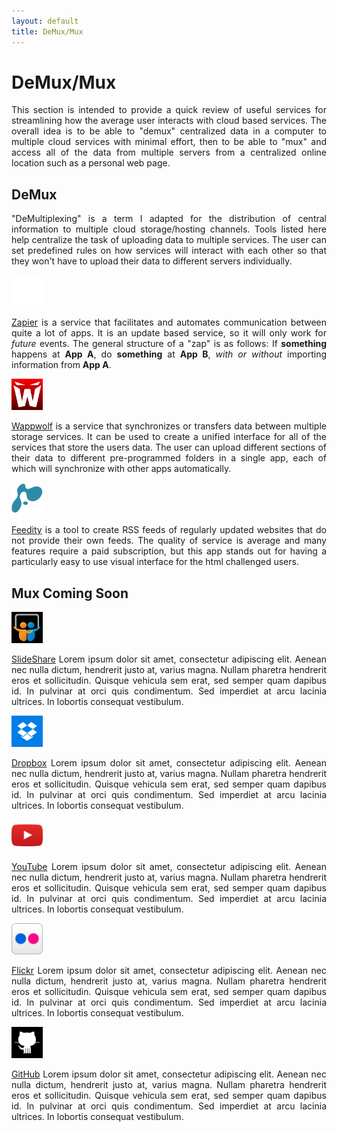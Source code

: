 ```yaml
---
layout: default
title: DeMux/Mux
---
```

<h1>DeMux/Mux</h1>

<p align="justify">This section is intended to provide a quick review of useful services for streamlining how the average user interacts with cloud based services. The overall idea is to be able to "demux" centralized data in a computer to multiple cloud services with minimal effort, then to be able to "mux" and access all of the data from multiple servers from a centralized online location such as a personal web page.</p>

<h2>DeMux</h2>

<p align="justify">"DeMultiplexing" is a term I adapted for the distribution of central information to multiple cloud storage/hosting channels. Tools listed here help centralize the task of uploading data to multiple services. The user can set predefined rules on how services will interact with each other so that they won't have to upload their data to different servers individually.</p>

<a href="http://zapier.com/" target="_blank"><img src="/images/zapier-logomark-reversed.png" class="left" width="50" height="50"></a>

<p align="justify"><a href="http://zapier.com/" target="_blank">Zapier</a> is a service that facilitates and automates communication between quite a lot of apps. It is an update based service, so it will only work for <i>future</i> events. The general structure of a "zap" is as follows: If <b>something</b> happens at <b>App A</b>, do <b>something</b> at <b>App B</b>, <i>with or without</i> importing information from <b>App A</b>.</p>

<a href="http://wappwolf.com/" target="_blank"><img src="/images/wappwolf_logo.jpg" class="left" width="50" height="50"></a>

<p align="justify"><a href="http://wappwolf.com/" target="_blank">Wappwolf</a> is a service that synchronizes or transfers data between multiple storage services. It can be used to create a unified interface for all of the services that store the users data. The user can upload different sections of their data to different pre-programmed folders in a single app, each of which will synchronize with other apps automatically. </p>

<a href="http://feedity.com/" target="_blank"><img src="/images/feedity.png" class="left" width="50" height="50"></a>

<p align="justify"><a href="http://feedity.com/" target="_blank">Feedity</a> is a tool to create RSS feeds of regularly updated websites that do not provide their own feeds. The quality of service is average and many features require a paid subscription, but this app stands out for having a particularly easy to use visual interface for the html challenged users.</p>

<h2>Mux Coming Soon</h2> 

<a href="http://feedity.com/" target="_blank"><img src="/images/slideshare_logo.png" class="left" width="50" height="50"></a>

<p align="justify"><a href="http://feedity.com/" target="_blank">SlideShare</a> Lorem ipsum dolor sit amet, consectetur adipiscing elit. Aenean nec nulla dictum, hendrerit justo at, varius magna. Nullam pharetra hendrerit eros et sollicitudin. Quisque vehicula sem erat, sed semper quam dapibus id. In pulvinar at orci quis condimentum. Sed imperdiet at arcu lacinia ultrices. In lobortis consequat vestibulum.</p> 

<a href="http://feedity.com/" target="_blank"><img src="/images/dropbox-windows-8.png" class="left" width="50" height="50"></a>

<p align="justify"><a href="http://feedity.com/" target="_blank">Dropbox</a> Lorem ipsum dolor sit amet, consectetur adipiscing elit. Aenean nec nulla dictum, hendrerit justo at, varius magna. Nullam pharetra hendrerit eros et sollicitudin. Quisque vehicula sem erat, sed semper quam dapibus id. In pulvinar at orci quis condimentum. Sed imperdiet at arcu lacinia ultrices. In lobortis consequat vestibulum.</p> 

<a href="http://feedity.com/" target="_blank"><img src="/images/youtube_logo.png" class="left" width="50" height="50"></a>

<p align="justify"><a href="http://feedity.com/" target="_blank">YouTube</a> Lorem ipsum dolor sit amet, consectetur adipiscing elit. Aenean nec nulla dictum, hendrerit justo at, varius magna. Nullam pharetra hendrerit eros et sollicitudin. Quisque vehicula sem erat, sed semper quam dapibus id. In pulvinar at orci quis condimentum. Sed imperdiet at arcu lacinia ultrices. In lobortis consequat vestibulum.</p> 

<a href="http://feedity.com/" target="_blank"><img src="/images/white-large-chiclet.png" class="left" width="50" height="50"></a>

<p align="justify"><a href="http://feedity.com/" target="_blank">Flickr</a> Lorem ipsum dolor sit amet, consectetur adipiscing elit. Aenean nec nulla dictum, hendrerit justo at, varius magna. Nullam pharetra hendrerit eros et sollicitudin. Quisque vehicula sem erat, sed semper quam dapibus id. In pulvinar at orci quis condimentum. Sed imperdiet at arcu lacinia ultrices. In lobortis consequat vestibulum.</p> 

<a href="http://feedity.com/" target="_blank"><img src="/images/github_logo.png" class="left" width="50" height="50"></a>

<p align="justify"><a href="http://feedity.com/" target="_blank">GitHub</a> Lorem ipsum dolor sit amet, consectetur adipiscing elit. Aenean nec nulla dictum, hendrerit justo at, varius magna. Nullam pharetra hendrerit eros et sollicitudin. Quisque vehicula sem erat, sed semper quam dapibus id. In pulvinar at orci quis condimentum. Sed imperdiet at arcu lacinia ultrices. In lobortis consequat vestibulum.</p> 